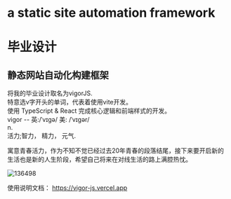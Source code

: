 # a static site automation framework

# 毕业设计
## 静态网站自动化构建框架
将我的毕业设计取名为vigorJS.<br />
特意选v字开头的单词，代表着使用vite开发。 <br />
使用 TypeScript & React 完成核心逻辑和前端样式的开发。<br />
vigor -- 英:/ˈvɪgə/    美: /ˈvɪgər/ <br />
n. <br />
活力;智力， 精力， 元气. <br />

寓意青春活力，作为不知不觉已经过去20年青春的段落结尾，接下来要开启新的生活也是新的人生阶段，希望自己将来在对线生活的路上满腔热忱。

![136498](https://user-images.githubusercontent.com/78594707/218473131-b31dbf53-a17b-410e-8280-d6f9cc7ccf65.jpg)


使用说明文档：
https://vigor-js.vercel.app
